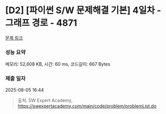 # [D2] [파이썬 S/W 문제해결 기본] 4일차 - 그래프 경로 - 4871 

[문제 링크](https://swexpertacademy.com/main/code/problem/problemDetail.do?contestProbId=AWTQaUvqQdUDFAVT) 

### 성능 요약

메모리: 52,608 KB, 시간: 60 ms, 코드길이: 667 Bytes

### 제출 일자

2025-08-05 16:44



> 출처: SW Expert Academy, https://swexpertacademy.com/main/code/problem/problemList.do